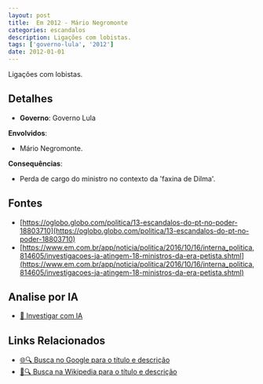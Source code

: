```yaml
---
layout: post
title:  Em 2012 - Mário Negromonte
categories: escandalos
description: Ligações com lobistas.
tags: ['governo-lula', '2012']
date: 2012-01-01
---
```


Ligações com lobistas.

## Detalhes
- **Governo**: Governo Lula

**Envolvidos**:
- Mário Negromonte.


**Consequências**:
- Perda de cargo do ministro no contexto da 'faxina de Dilma'.


## Fontes
- [https://oglobo.globo.com/politica/13-escandalos-do-pt-no-poder-18803710](https://oglobo.globo.com/politica/13-escandalos-do-pt-no-poder-18803710)
- [https://www.em.com.br/app/noticia/politica/2016/10/16/interna_politica,814605/investigacoes-ja-atingem-18-ministros-da-era-petista.shtml](https://www.em.com.br/app/noticia/politica/2016/10/16/interna_politica,814605/investigacoes-ja-atingem-18-ministros-da-era-petista.shtml)


## Analise por IA
- [🤖 Investigar com IA](https://www.perplexity.ai/search?q=Em%202012%20-%20M%C3%A1rio%20Negromonte%20Liga%C3%A7%C3%B5es%20com%20lobistas.%20Governo%20Lula)

## Links Relacionados
- [🌐🔍 Busca no Google para o título e descrição](https://www.google.com/search?q=Em%202012%20-%20M%C3%A1rio%20Negromonte%20Liga%C3%A7%C3%B5es%20com%20lobistas.%20Governo%20Lula)
- [📖🔍 Busca na Wikipedia para o título e descrição](https://pt.wikipedia.org/w/index.php?search=Em%202012%20-%20M%C3%A1rio%20Negromonte%20Liga%C3%A7%C3%B5es%20com%20lobistas.%20Governo%20Lula)

